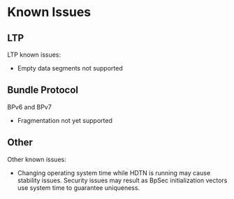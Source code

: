 Known Issues
==================

## LTP ##
LTP known issues:
* Empty data segments not supported

## Bundle Protocol ##
BPv6 and BPv7
* Fragmentation not yet supported

## Other ##
Other known issues:
* Changing operating system time while HDTN is running may cause stability issues.  Security issues may result as BpSec initialization vectors use system time to guarantee uniqueness.
